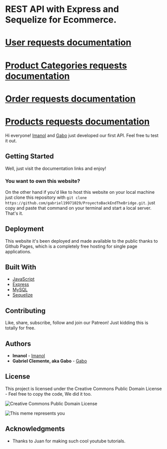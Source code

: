 # REST API with Express and Sequelize for Ecommerce.

# [User requests documentation](https://documenter.getpostman.com/view/21016555/Uz5ArJFh)

# [Product Categories requests documentation](https://documenter.getpostman.com/view/21016555/Uz5ArJFk)


# [Order requests documentation](https://documenter.getpostman.com/view/21016555/Uz5ArJFo)

# [Products requests documentation](https://documenter.getpostman.com/view/21016555/Uz5ArJFp#1b5dcc4d-4fd5-4080-be2b-0d5e04b68839)

Hi everyone! [Imanol](https://github.com/Imi21) and [Gabo](https://github.com/gabriel19971029) just developed our first API. Feel free tu test it out.

## Getting Started

Well, just visit the documentation links and enjoy! 

### You want to own this website?

On the other hand if you'd like to host this website on your local machine just clone this repository with ```git clone https://github.com/gabriel19971029/ProyectoBackEndTheBridge.git```. just copy and paste that command on your terminal and start a local server. That's it.

## Deployment

This website it's been deployed and made available to the public thanks to Github Pages, which is a completely free hosting for single page applications.

## Built With

* [JavaScript](https://www.javascript.com/)
* [Express](https://express.com/)
* [MySQL](https://mysql.com/) 
* [Sequelize](https://www.sequelize.info/) 

## Contributing

  Like, share, subscribe, follow and join our Patreon! Just kidding this is totally for free. 

## Authors

* **Imanol** - [Imanol](https://github.com/Imi21)
* **Gabriel Clemente, aka Gabo** - [Gabo](https://github.com/gabriel19971029)

## License

This project is licensed under the Creative Commons Public Domain License - Feel free to copy the code, We did it too.

![Creative Commons Public Domain License](https://upload.wikimedia.org/wikipedia/commons/thumb/8/84/Public_Domain_Mark_button.svg/220px-Public_Domain_Mark_button.svg.png)

![This meme represents you](https://preview.redd.it/hwurhp7crzf81.png?auto=webp&s=3f230e79f360c9fbc9394e70ea72330391bf8f27)

## Acknowledgments

* Thanks to Juan for making such cool youtube tutorials.
